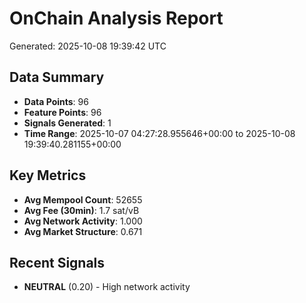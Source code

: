 # OnChain Analysis Report
Generated: 2025-10-08 19:39:42 UTC

## Data Summary
- **Data Points**: 96
- **Feature Points**: 96
- **Signals Generated**: 1
- **Time Range**: 2025-10-07 04:27:28.955646+00:00 to 2025-10-08 19:39:40.281155+00:00

## Key Metrics
- **Avg Mempool Count**: 52655
- **Avg Fee (30min)**: 1.7 sat/vB
- **Avg Network Activity**: 1.000
- **Avg Market Structure**: 0.671

## Recent Signals
- **NEUTRAL** (0.20) - High network activity
